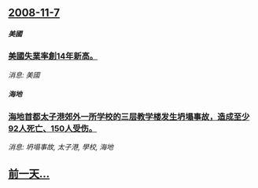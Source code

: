 ## [2008-11-7](/news/2008/11/7/index.md)

##### 美國
### [美國失業率創14年新高。](/news/2008/11/7/美國失業率創14年新高.md)
_消息: 美國_

##### 海地
### [海地首都太子港郊外一所学校的三层教学楼发生坍塌事故，造成至少92人死亡、150人受伤。](/news/2008/11/7/海地首都太子港郊外一所学校的三层教学楼发生坍塌事故-造成至少92人死亡-150人受伤.md)
_消息: 坍塌事故, 太子港, 學校, 海地_

## [前一天...](/news/2008/11/6/index.md)

